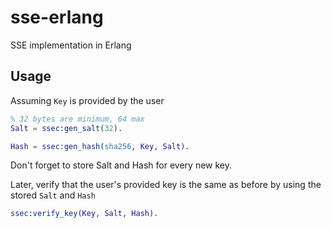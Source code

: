 # sse-erlang
SSE implementation in Erlang

## Usage
Assuming ```Key``` is provided by the user

```erlang
% 32 bytes are minimum, 64 max
Salt = ssec:gen_salt(32).

Hash = ssec:gen_hash(sha256, Key, Salt).
```
Don't forget to store Salt and Hash for every new key.

Later, verify that the user's provided key is the same as before by using the stored ```Salt``` and ```Hash```
```erlang
ssec:verify_key(Key, Salt, Hash).
```
